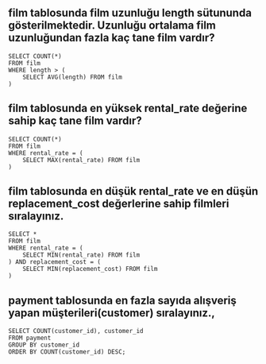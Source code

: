 ## film tablosunda film uzunluğu length sütununda gösterilmektedir. Uzunluğu ortalama film uzunluğundan fazla kaç tane film vardır?
```
SELECT COUNT(*)
FROM film
WHERE length > (
	SELECT AVG(length) FROM film
)
```
## film tablosunda en yüksek rental_rate değerine sahip kaç tane film vardır?
```
SELECT COUNT(*)
FROM film
WHERE rental_rate = (
	SELECT MAX(rental_rate) FROM film
)
```
## film tablosunda en düşük rental_rate ve en düşün replacement_cost değerlerine sahip filmleri sıralayınız.
```
SELECT *
FROM film
WHERE rental_rate = (
	SELECT MIN(rental_rate) FROM film
) AND replacement_cost = (
	SELECT MIN(replacement_cost) FROM film
)
```
## payment tablosunda en fazla sayıda alışveriş yapan müşterileri(customer) sıralayınız.,
```
SELECT COUNT(customer_id), customer_id
FROM payment
GROUP BY customer_id
ORDER BY COUNT(customer_id) DESC;
```
